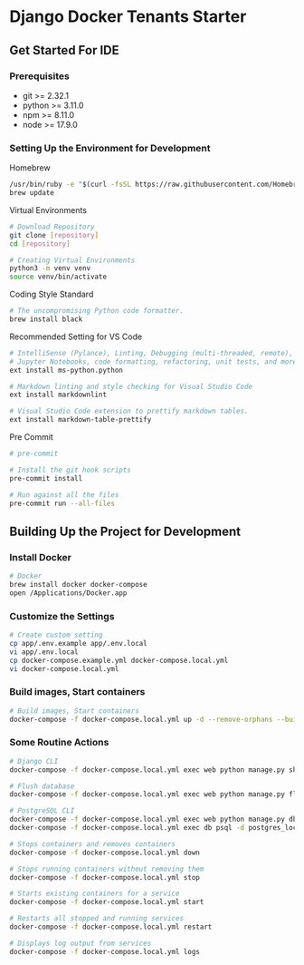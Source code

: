 # Django Docker Tenants Starter

## Get Started For IDE

### Prerequisites

- git >= 2.32.1
- python >= 3.11.0
- npm >= 8.11.0
- node >= 17.9.0

### Setting Up the Environment for Development

Homebrew

```sh
/usr/bin/ruby -e "$(curl -fsSL https://raw.githubusercontent.com/Homebrew/install/master/install)"
brew update
```

Virtual Environments

```sh
# Download Repository
git clone [repository]
cd [repository]

# Creating Virtual Environments
python3 -m venv venv
source venv/bin/activate
```

Coding Style Standard

```sh
# The uncompromising Python code formatter.
brew install black
```

Recommended Setting for VS Code

```sh
# IntelliSense (Pylance), Linting, Debugging (multi-threaded, remote),
# Jupyter Notebooks, code formatting, refactoring, unit tests, and more.
ext install ms-python.python

# Markdown linting and style checking for Visual Studio Code
ext install markdownlint

# Visual Studio Code extension to prettify markdown tables.
ext install markdown-table-prettify
```

Pre Commit

```sh
# pre-commit

# Install the git hook scripts
pre-commit install

# Run against all the files
pre-commit run --all-files
```

## Building Up the Project for Development

### Install Docker

```sh
# Docker
brew install docker docker-compose
open /Applications/Docker.app
```

### Customize the Settings

```sh
# Create custom setting
cp app/.env.example app/.env.local
vi app/.env.local
cp docker-compose.example.yml docker-compose.local.yml
vi docker-compose.local.yml
```

### Build images, Start containers

```sh
# Build images, Start containers
docker-compose -f docker-compose.local.yml up -d --remove-orphans --build
```

### Some Routine Actions

```sh
# Django CLI
docker-compose -f docker-compose.local.yml exec web python manage.py shell

# Flush database
docker-compose -f docker-compose.local.yml exec web python manage.py flush

# PostgreSQL CLI
docker-compose -f docker-compose.local.yml exec web python manage.py dbshell
docker-compose -f docker-compose.local.yml exec db psql -d postgres_local -U postgres

# Stops containers and removes containers
docker-compose -f docker-compose.local.yml down

# Stops running containers without removing them
docker-compose -f docker-compose.local.yml stop

# Starts existing containers for a service
docker-compose -f docker-compose.local.yml start

# Restarts all stopped and running services
docker-compose -f docker-compose.local.yml restart

# Displays log output from services
docker-compose -f docker-compose.local.yml logs
```
